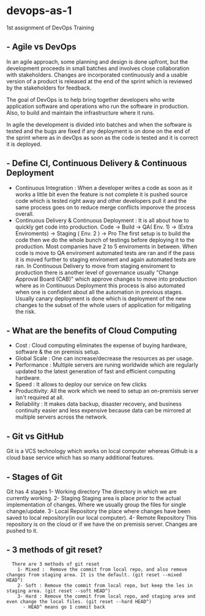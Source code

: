# devops-as-1
1st assignment of DevOps Training

## - Agile vs DevOps
In an agile approach, some planning and design is done upfront, but the development proceeds in small batches and involves close collaboration with stakeholders. Changes are incorporated continuously and a usable version of a product is released at the end of the sprint which is reviewed by the stakeholders for feedback.

The goal of DevOps is to help bring together developers who write application software and operations who run the software in production. Also, to build and maintain the infrastructure where it runs. 

In agile the development is divided into batches and when the software is tested and the bugs are fixed if any deployment is on done on the end of the sprint where as in devOps as soon as the code is tested and it is correct it is deployed.

## - Define CI, Continuous Delivery & Continuous Deployment
- Continuous Integration : When a developer writes a code as soon as it works a little bit even the feature is not complete it is pushed source code which is tested right away and other developers pull it and the same process goes on to reduce merge conflicts imporove the process overall.
- Continuous Delivery & Continuous Deployment : 
     It is all about how to quickly get code into production. 
     Code -> Build -> QA( Env. 1) -> (Extra Enviroments) -> Staging ( Env. 2 ) -> Pro
     The first setup is to build the code then we do the whole bunch of testings before deploying it to the production. Most companies have 2 to 5 enviroments in between. When
     code is move to QA enviroment automated tests are ran and if the pass it is moved further to staging enviroment and again automated tests are ran.
     In Continuous Delivery to move from staging enviroment to production there is another level of governance usually "Change Approval Board (CAB)" which approve changes 
     to move into production where as in Continuous Deployment this process is also automated when one is confident about all the automation in previous stages. Usually 
     canary deployment is done which is deployment of the new changes to the subset of the whole users of application for mitigating the risk.


## - What are the benefits of Cloud Computing
 - Cost : Cloud computing eliminates the expense of buying hardware, software & the on premisis setup.
 - Global Scale : One can increase/decrease the resources as per usage.
 - Performance : Multiple servers are runing worldwide which are regularly updated to the latest generation of fast and efficient computing hardware.
 - Speed : It allows to deploy our service on few clicks
 - Producitivity: All the work which we need to setup an on-premisis server isn't required at all.
 - Reliability : It makes data backup, disaster recovery, and business continuity easier and less expensive because data can be mirrored at multiple servers across the network.

## - Git vs GitHub
Git is a VCS technology which works on local computer whereas Github is a cloud base service which has so many additional features.

## - Stages of Git
Git has 4 stages 
  1- Working directory
      The directory in which we are currently working.
  2- Staging
      Staging area is place prior to the actual implementation of changes. Where we usually group the files for single change/update.
  3- Local Repository
      the place where changes have been saved to local repository(in our local computer).
  4- Remote Repository
      This repository is on the cloud or if we have the on premisis server. Changes are pushed to it.
      
## - 3 methods of git reset?
      There are 3 methods of git reset
        1- Mixed :  Remove the commit from local repo, and also remove changes from staging area. It is the default. (git reset --mixed HEAD^)
        2- Soft : Remove the commit from local repo, but keep the les in staging area. (git reset --soft HEAD^)
        3- Hard : Remove the commit from local repo, and staging area and even change the local files. (git reset --hard HEAD^)
          - HEAD^ means go 1 commit back
